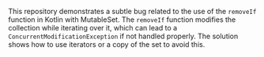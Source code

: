 This repository demonstrates a subtle bug related to the use of the `removeIf` function in Kotlin with MutableSet. The `removeIf` function modifies the collection while iterating over it, which can lead to a `ConcurrentModificationException` if not handled properly.  The solution shows how to use iterators or a copy of the set to avoid this.